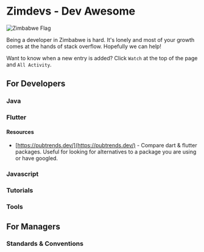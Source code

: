 # Zimdevs - Dev Awesome

![Zimbabwe Flag](https://cdn.britannica.com/33/4233-004-30998E1D/Flag-Zimbabwe.jpg)

Being a developer in Zimbabwe is hard. It's lonely and most of your growth comes at the hands of stack overflow. Hopefully we can help!

Want to know when a new entry is added? Click `Watch` at the top of the page and `All Activity`.

## For Developers

### Java

### Flutter

#### Resources

- [https://pubtrends.dev/](https://pubtrends.dev/) - Compare dart & flutter packages. Useful for looking for alternatives to a package you are using or have googled.

### Javascript

### Tutorials

### Tools

## For Managers

### Standards & Conventions
